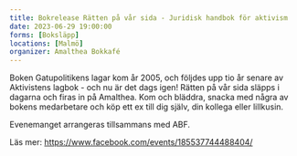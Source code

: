 ```yaml
---
title: Bokrelease Rätten på vår sida - Juridisk handbok för aktivism
date: 2023-06-29 19:00:00
forms: [Boksläpp]
locations: [Malmö]
organizer: Amalthea Bokkafé
---
```

Boken Gatupolitikens lagar kom år 2005, och följdes upp tio år senare av Aktivistens lagbok - och nu är det dags igen! Rätten på vår sida släpps i dagarna och firas in på Amalthea. Kom och bläddra, snacka med några av bokens medarbetare och köp ett ex till dig själv, din kollega eller lillkusin.

Evenemanget arrangeras tillsammans med ABF.

Läs mer: https://www.facebook.com/events/185537744488404/
